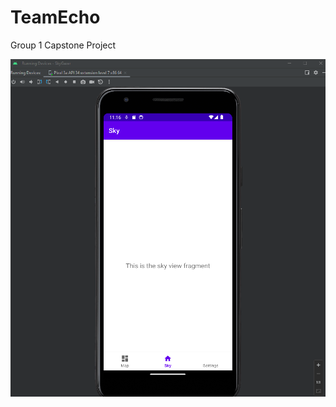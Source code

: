 # TeamEcho
Group 1 Capstone Project

![Screenshot of emulator device](/screenshots/demo-1.png?raw=true "Demo 1")